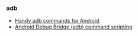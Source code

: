 ### adb

  * [Handy adb commands for Android](http://www.growingwiththeweb.com/2014/01/handy-adb-commands-for-android.html).
  * [Android Debug Bridge (adb) command scripting](http://engineering.meetme.com/2014/04/android-debug-bridge-adb-command-scripting/)